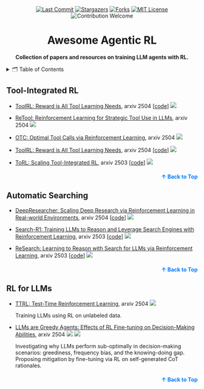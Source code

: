 <a name="readme-top"></a>


<div align="center">

<a href="https://github.com/fannie1208/Awesome-Agentic-RL"><img src="https://img.shields.io/github/last-commit/fannie1208/Awesome-Agentic-RL?style=for-the-badge" alt="Last Commit"></a>
<a href="https://github.com/fannie1208/Awesome-Agentic-RL/stargazers"><img src="https://img.shields.io/github/stars/fannie1208/Awesome-Agentic-RL?style=for-the-badge" alt="Stargazers"></a>
<a href="https://github.com/fannie1208/Awesome-Agentic-RL/network/members"><img src="https://img.shields.io/github/forks/fannie1208/Awesome-Agentic-RL?style=for-the-badge" alt="Forks"></a>
<a href="https://github.com/fannie1208/Awesome-Agentic-RL/blob/main/LICENSE"><img src="https://img.shields.io/github/license/fannie1208/Awesome-Agentic-RL?style=for-the-badge" alt="MIT License"></a>
<img src="https://img.shields.io/badge/Contributions-welcome-red?style=for-the-badge" alt="Contribution Welcome">

</div>


<h1 align="center">Awesome Agentic RL</h1>

<p align="center">
    <b> Collection of papers and resources on training LLM agents with RL.</b>
</p>


<!-- Table of Contents -->
<details>
  <summary>🗂️ Table of Contents</summary>
  <ol>
    <li><a href="#tool-integrated-rl">Tool-Integrated RL</a></li>
    <li><a href="#automatic-searching">Automatic Searching</a></li>
    <li><a href="#rl-for-llms">RL for LLMs</a></li>
  </ol>
</details>

## Tool-Integrated RL

- [ToolRL: Reward is All Tool Learning Needs](https://arxiv.org/abs/2504.13958), arxiv 2504 [[code](https://github.com/qiancheng0/ToolRL)] ![](https://img.shields.io/badge/Method-orange)

- [ReTool: Reinforcement Learning for Strategic Tool Use in LLMs](https://arxiv.org/pdf/2504.11536), arxiv 2504 ![](https://img.shields.io/badge/Method-orange)

- [OTC: Optimal Tool Calls via Reinforcement Learning](https://arxiv.org/pdf/2504.14870), arxiv 2504 ![](https://img.shields.io/badge/Method-orange)

- [ToolRL: Reward is All Tool Learning Needs](https://arxiv.org/pdf/2504.13958), arxiv 2504 [[code](https://github.com/qiancheng0/ToolRL)] ![](https://img.shields.io/badge/Method-orange)

- [ToRL: Scaling Tool-Integrated RL](https://arxiv.org/pdf/2503.23383), arxiv 2503 [[code](https://github.com/GAIR-NLP/ToRL)] ![](https://img.shields.io/badge/Method-orange)

<p align="right" style="font-size: 14px; color: #555; margin-top: 20px;">
    <a href="#readme-top" style="text-decoration: none; color: #007bff; font-weight: bold;">
        ↑ Back to Top
    </a>
</p>

## Automatic Searching
- [DeepResearcher: Scaling Deep Research via Reinforcement Learning in Real-world Environments](https://arxiv.org/abs/2504.03160), arxiv 2504 [[code](https://github.com/GAIR-NLP/DeepResearcher)] ![](https://img.shields.io/badge/Method-orange)

- [Search-R1: Training LLMs to Reason and Leverage Search Engines with Reinforcement Learning](https://arxiv.org/pdf/2503.09516), arxiv 2503 [[code](https://github.com/PeterGriffinJin/Search-R1)] ![](https://img.shields.io/badge/Method-orange)

- [ReSearch: Learning to Reason with Search for LLMs via Reinforcement Learning](https://arxiv.org/pdf/2503.19470), arxiv 2503 [[code](https://github.com/Agent-RL/ReCall)] ![](https://img.shields.io/badge/Method-orange)

<p align="right" style="font-size: 14px; color: #555; margin-top: 20px;">
    <a href="#readme-top" style="text-decoration: none; color: #007bff; font-weight: bold;">
        ↑ Back to Top
    </a>
</p>

## RL for LLMs
- [TTRL: Test-Time Reinforcement Learning](https://arxiv.org/pdf/2504.16084), arxiv 2504 ![](https://img.shields.io/badge/Method-orange)

    Training LLMs using RL on unlabeled data. 

- [LLMs are Greedy Agents: Effects of RL Fine-tuning on Decision-Making Abilities](https://arxiv.org/pdf/2504.16078), arxiv 2504 ![](https://img.shields.io/badge/Evaluation-green) ![](https://img.shields.io/badge/Method-orange)

    Investigating why LLMs perform sub-optimally in decision-making scenarios: greediness, frequency bias, and the knowing-doing gap. Proposing mitigation by fine-tuning via RL on self-generated CoT rationales.

<p align="right" style="font-size: 14px; color: #555; margin-top: 20px;">
    <a href="#readme-top" style="text-decoration: none; color: #007bff; font-weight: bold;">
        ↑ Back to Top
    </a>
</p>
